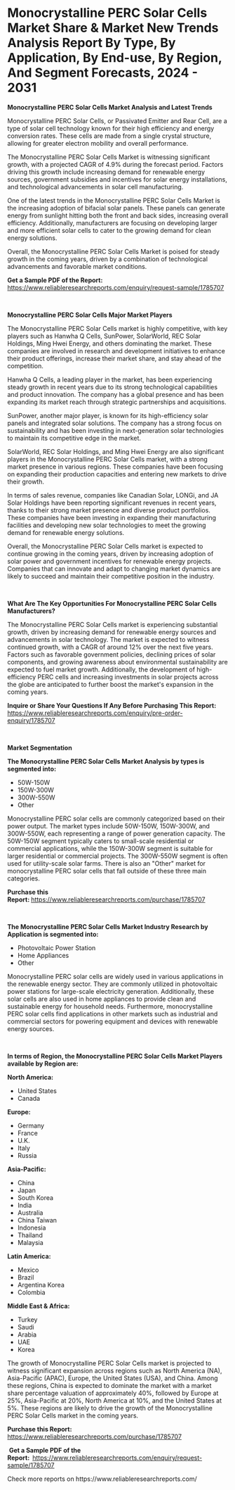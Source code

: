<p><h1>Monocrystalline PERC Solar Cells Market Share & Market New Trends Analysis Report By Type, By Application, By End-use, By Region, And Segment Forecasts, 2024 - 2031</h1></p><p><strong>Monocrystalline PERC Solar Cells Market Analysis and Latest Trends</strong></p>
<p><p>Monocrystalline PERC Solar Cells, or Passivated Emitter and Rear Cell, are a type of solar cell technology known for their high efficiency and energy conversion rates. These cells are made from a single crystal structure, allowing for greater electron mobility and overall performance.</p><p>The Monocrystalline PERC Solar Cells Market is witnessing significant growth, with a projected CAGR of 4.9% during the forecast period. Factors driving this growth include increasing demand for renewable energy sources, government subsidies and incentives for solar energy installations, and technological advancements in solar cell manufacturing.</p><p>One of the latest trends in the Monocrystalline PERC Solar Cells Market is the increasing adoption of bifacial solar panels. These panels can generate energy from sunlight hitting both the front and back sides, increasing overall efficiency. Additionally, manufacturers are focusing on developing larger and more efficient solar cells to cater to the growing demand for clean energy solutions.</p><p>Overall, the Monocrystalline PERC Solar Cells Market is poised for steady growth in the coming years, driven by a combination of technological advancements and favorable market conditions.</p></p>
<p><strong>Get a Sample PDF of the Report:&nbsp;</strong> <a href="https://www.reliableresearchreports.com/enquiry/request-sample/1785707">https://www.reliableresearchreports.com/enquiry/request-sample/1785707</a></p>
<p>&nbsp;</p>
<p><strong>Monocrystalline PERC Solar Cells Major Market Players</strong></p>
<p><p>The Monocrystalline PERC Solar Cells market is highly competitive, with key players such as Hanwha Q Cells, SunPower, SolarWorld, REC Solar Holdings, Ming Hwei Energy, and others dominating the market. These companies are involved in research and development initiatives to enhance their product offerings, increase their market share, and stay ahead of the competition.</p><p>Hanwha Q Cells, a leading player in the market, has been experiencing steady growth in recent years due to its strong technological capabilities and product innovation. The company has a global presence and has been expanding its market reach through strategic partnerships and acquisitions.</p><p>SunPower, another major player, is known for its high-efficiency solar panels and integrated solar solutions. The company has a strong focus on sustainability and has been investing in next-generation solar technologies to maintain its competitive edge in the market.</p><p>SolarWorld, REC Solar Holdings, and Ming Hwei Energy are also significant players in the Monocrystalline PERC Solar Cells market, with a strong market presence in various regions. These companies have been focusing on expanding their production capacities and entering new markets to drive their growth.</p><p>In terms of sales revenue, companies like Canadian Solar, LONGi, and JA Solar Holdings have been reporting significant revenues in recent years, thanks to their strong market presence and diverse product portfolios. These companies have been investing in expanding their manufacturing facilities and developing new solar technologies to meet the growing demand for renewable energy solutions.</p><p>Overall, the Monocrystalline PERC Solar Cells market is expected to continue growing in the coming years, driven by increasing adoption of solar power and government incentives for renewable energy projects. Companies that can innovate and adapt to changing market dynamics are likely to succeed and maintain their competitive position in the industry.</p></p>
<p>&nbsp;</p>
<p><strong>What Are The Key Opportunities For Monocrystalline PERC Solar Cells Manufacturers?</strong></p>
<p><p>The Monocrystalline PERC Solar Cells market is experiencing substantial growth, driven by increasing demand for renewable energy sources and advancements in solar technology. The market is expected to witness continued growth, with a CAGR of around 12% over the next five years. Factors such as favorable government policies, declining prices of solar components, and growing awareness about environmental sustainability are expected to fuel market growth. Additionally, the development of high-efficiency PERC cells and increasing investments in solar projects across the globe are anticipated to further boost the market's expansion in the coming years.</p></p>
<p><strong>Inquire or Share Your Questions If Any Before Purchasing This Report:</strong> <a href="https://www.reliableresearchreports.com/enquiry/pre-order-enquiry/1785707">https://www.reliableresearchreports.com/enquiry/pre-order-enquiry/1785707</a></p>
<p>&nbsp;</p>
<p><strong>Market Segmentation</strong></p>
<p><strong>The Monocrystalline PERC Solar Cells Market Analysis by types is segmented into:</strong></p>
<p><ul><li>50W-150W</li><li>150W-300W</li><li>300W-550W</li><li>Other</li></ul></p>
<p><p>Monocrystalline PERC solar cells are commonly categorized based on their power output. The market types include 50W-150W, 150W-300W, and 300W-550W, each representing a range of power generation capacity. The 50W-150W segment typically caters to small-scale residential or commercial applications, while the 150W-300W segment is suitable for larger residential or commercial projects. The 300W-550W segment is often used for utility-scale solar farms. There is also an "Other" market for monocrystalline PERC solar cells that fall outside of these three main categories.</p></p>
<p><strong>Purchase this Report:&nbsp;</strong><a href="https://www.reliableresearchreports.com/purchase/1785707">https://www.reliableresearchreports.com/purchase/1785707</a></p>
<p>&nbsp;</p>
<p><strong>The Monocrystalline PERC Solar Cells Market Industry Research by Application is segmented into:</strong></p>
<p><ul><li>Photovoltaic Power Station</li><li>Home Appliances</li><li>Other</li></ul></p>
<p><p>Monocrystalline PERC solar cells are widely used in various applications in the renewable energy sector. They are commonly utilized in photovoltaic power stations for large-scale electricity generation. Additionally, these solar cells are also used in home appliances to provide clean and sustainable energy for household needs. Furthermore, monocrystalline PERC solar cells find applications in other markets such as industrial and commercial sectors for powering equipment and devices with renewable energy sources.</p></p>
<p>&nbsp;</p>
<p><strong>In terms of Region, the Monocrystalline PERC Solar Cells Market Players available by Region are:</strong></p>
<p>
    <p> <strong> North America: </strong>
        <ul>
            <li>United States</li>
            <li>Canada</li>
        </ul>
        </p> 
    <p> <strong> Europe: </strong>
        <ul>
            <li>Germany</li>
            <li>France</li>
            <li>U.K.</li>
            <li>Italy</li>
            <li>Russia</li>
        </ul>
        </p> 
    <p> <strong> Asia-Pacific: </strong>
        <ul>
            <li>China</li>
            <li>Japan</li>
            <li>South Korea</li>
            <li>India</li>
            <li>Australia</li>
            <li>China Taiwan</li>
            <li>Indonesia</li>
            <li>Thailand</li>
            <li>Malaysia</li>
        </ul>
        </p> 
    <p> <strong> Latin America: </strong>
        <ul>
            <li>Mexico</li>
            <li>Brazil</li>
            <li>Argentina Korea</li>
            <li>Colombia</li>
        </ul>
        </p> 
    <p> <strong> Middle East & Africa: </strong>
        <ul>
            <li>Turkey</li>
            <li>Saudi</li>
            <li>Arabia</li>
            <li>UAE</li>
            <li>Korea</li>
        </ul>
    </p>
    </p>
<p><p>The growth of Monocrystalline PERC Solar Cells market is projected to witness significant expansion across regions such as North America (NA), Asia-Pacific (APAC), Europe, the United States (USA), and China. Among these regions, China is expected to dominate the market with a market share percentage valuation of approximately 40%, followed by Europe at 25%, Asia-Pacific at 20%, North America at 10%, and the United States at 5%. These regions are likely to drive the growth of the Monocrystalline PERC Solar Cells market in the coming years.</p></p>
<p><strong>Purchase this Report: </strong><a href="https://www.reliableresearchreports.com/purchase/1785707">https://www.reliableresearchreports.com/purchase/1785707</a></p>
<p>&nbsp;<strong>Get a Sample PDF of the Report:&nbsp;&nbsp;</strong><a href="https://www.reliableresearchreports.com/enquiry/request-sample/1785707">https://www.reliableresearchreports.com/enquiry/request-sample/1785707</a></p>
<p><strong></strong></p>
<p>Check more reports on https://www.reliableresearchreports.com/</p>